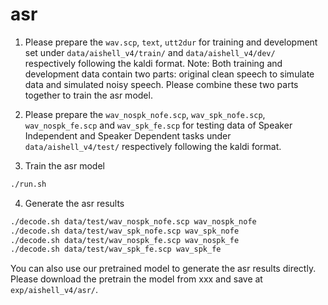 # asr


1. Please prepare the `wav.scp`, `text`, `utt2dur` for training and development set under `data/aishell_v4/train/` and `data/aishell_v4/dev/` respectively following the kaldi format.
   Note: Both training and development data contain two parts: original clean speech to simulate data and simulated noisy speech. Please combine these two parts together to train the asr model.

2. Please prepare the `wav_nospk_nofe.scp`, `wav_spk_nofe.scp`, `wav_nospk_fe.scp` and `wav_spk_fe.scp` for testing data of Speaker Independent and Speaker Dependent tasks under `data/aishell_v4/test/` respectively following the kaldi format.

3. Train the asr model
```bash
./run.sh
```

4. Generate the asr results
```bash
./decode.sh data/test/wav_nospk_nofe.scp wav_nospk_nofe
./decode.sh data/test/wav_spk_nofe.scp wav_spk_nofe
./decode.sh data/test/wav_nospk_fe.scp wav_nospk_fe
./decode.sh data/test/wav_spk_fe.scp wav_spk_fe
```
You can also use our pretrained model to generate the asr results directly. Please download the pretrain the model from xxx and save at `exp/aishell_v4/asr/`.
